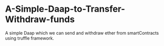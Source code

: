 # A-Simple-Daap-to-Transfer-Withdraw-funds
A simple Daap which we can send and withdraw ether from smartContracts using truffle framework.
